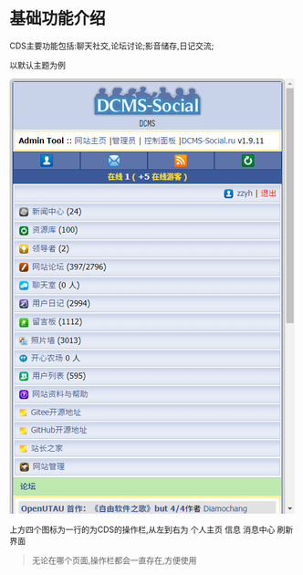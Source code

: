 # 基础功能介绍

CDS主要功能包括:聊天社交,论坛讨论;影音储存,日记交流;

以默认主题为例

![基础功能](/image/%E5%9F%BA%E7%A1%80%E5%8A%9F%E8%83%BD.png)

上方四个图标为一行的为CDS的操作栏,从左到右为 个人主页 信息 消息中心 刷新界面
>无论在哪个页面,操作栏都会一直存在,方便使用

